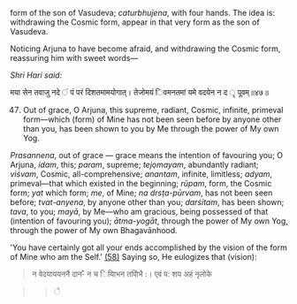 form of the son of Vasudeva; *caturbhujena*, with four hands. The idea is: withdrawing the Cosmic form, appear in that very form as the son of Vasudeva.

Noticing Arjuna to have become afraid, and withdrawing the Cosmic form, reassuring him with sweet words—

*Shri Hari said:*

मया सेन तवाजु नदे ं पं परं दिशतमामयोगात्। तेजोमयं िवमनतमां यमे वदयेन न द ृ पूवम्॥४७॥

47. Out of grace, O Arjuna, this supreme, radiant, Cosmic, infinite, primeval form—which (form) of Mine has not been seen before by anyone other than you, has been shown to you by Me through the power of My own Yog.

*Prasannena*, out of grace — grace means the intention of favouring you; O Arjuna, *idam*, this; *param*, supreme; *tejomayam*, abundantly radiant; *viśvam*, Cosmic, all-comprehensive; *anantam*, infinite, limitless; *adyam*, primeval—that which existed in the beginning; *rūpam*, form, the Cosmic form; *yat* which form; *me*, of Mine; *na drsṭa-pūrvam*, has not been seen before; *tvat-anyena*, by anyone other than you; *darśitam*, has been shown; *tava*, to you; *mayā*, by Me—who am gracious, being possessed of that (intention of favouring you); *ātma-yogāt*, through the power of My own Yog, through the power of My own Bhagavānhood.

'You have certainly got all your ends accomplished by the vision of the form of Mine who am the Self.' [\(58\)](#page--1-0) Saying so, He eulogizes that (vision):

> न वेदयाययननै दान-ै न च ियािभन तपोिभै :। एवं प: शय अहं नृलोके

> > े